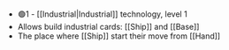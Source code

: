 - 🟢1 - [[Industrial|Industrial]] technology, level 1
- Allows build industrial cards: [[Ship]] and [[Base]]
- The place where [[Ship]] start their move from [[Hand]]

